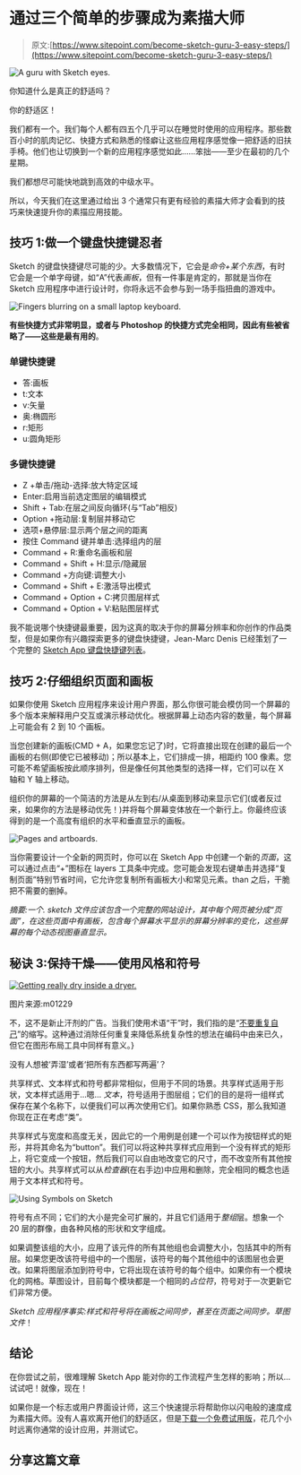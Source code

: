 # 通过三个简单的步骤成为素描大师

> 原文:[https://www.sitepoint.com/become-sketch-guru-3-easy-steps/](https://www.sitepoint.com/become-sketch-guru-3-easy-steps/)

![A guru with Sketch eyes.](../Images/e3dee9f16fafed37f650cff4920b4a05.png)

你知道什么是真正的舒适吗？

你的舒适区！

我们都有一个。我们每个人都有四五个几乎可以在睡觉时使用的应用程序。那些数百小时的肌肉记忆、快捷方式和熟悉的怪癖让这些应用程序感觉像一把舒适的旧扶手椅。他们也让切换到一个新的应用程序感觉如此……笨拙——至少在最初的几个星期。

我们都想尽可能快地跳到高效的中级水平。

所以，今天我们在这里通过给出 3 个通常只有更有经验的素描大师才会看到的技巧来快速提升你的素描应用技能。

## 技巧 1:做一个键盘快捷键忍者

Sketch 的键盘快捷键尽可能的少。大多数情况下，它会是*命令+某个东西*，有时它会是一个单字母键，如“A”代表*画板*，但有一件事是肯定的，那就是当你在 Sketch 应用程序中进行设计时，你将永远不会参与到一场手指扭曲的游戏中。

![Fingers blurring on a small laptop keyboard.](../Images/e87e2f89c58e3c095a8c330d69cfc4e6.png)

**有些快捷方式非常明显，或者与 Photoshop 的快捷方式完全相同，因此有些被省略了——这些是最有用的**。

### 单键快捷键

*   答:画板
*   t:文本
*   v:矢量
*   奥:椭圆形
*   r:矩形
*   u:圆角矩形

### 多键快捷键

*   Z +单击/拖动-选择:放大特定区域
*   Enter:启用当前选定图层的编辑模式
*   Shift + Tab:在层之间反向循环(与“Tab”相反)
*   Option +拖动层:复制层并移动它
*   选项+悬停层:显示两个层之间的距离
*   按住 Command 键并单击:选择组内的层
*   Command + R:重命名画板和层
*   Command + Shift + H:显示/隐藏层
*   Command +方向键:调整大小
*   Command + Shift + E:激活导出模式
*   Command + Option + C:拷贝图层样式
*   Command + Option + V:粘贴图层样式

我不能说哪个快捷键最重要，因为这真的取决于你的屏幕分辨率和你创作的作品类型，但是如果你有兴趣探索更多的键盘快捷键，Jean-Marc Denis 已经策划了一个完整的 [Sketch App 键盘快捷键列表](https://medium.com/@jm_denis/sketch-keyboard-shortcuts-42c06583ae83)。

## 技巧 2:仔细组织页面和画板

如果你使用 Sketch 应用程序来设计用户界面，那么你很可能会模仿同一个屏幕的多个版本来解释用户交互或演示移动优化。根据屏幕上动态内容的数量，每个屏幕上可能会有 2 到 10 个画板。

当您创建新的画板(CMD + A，如果您忘记了)时，它将直接出现在创建的最后一个画板的右侧(即使它已被移动)；所以基本上，它们排成一排，相距约 100 像素。您可能不希望画板按此顺序排列，但是像任何其他类型的选择一样，它们可以在 X 轴和 Y 轴上移动。

组织你的屏幕的一个简洁的方法是从左到右/从桌面到移动来显示它们(或者反过来，如果你的方法是移动优先！)并将每个屏幕变体放在一个新行上。你最终应该得到的是一个高度有组织的水平和垂直显示的画板。

![Pages and artboards.](../Images/dcf3433ae5690b23be020a13285cb6a3.png)

当你需要设计一个全新的网页时，你可以在 Sketch App 中创建一个新的*页面*，这可以通过点击“+”图标在 layers 工具条中完成。您可能会发现右键单击并选择“复制页面”特别节省时间，它允许您复制所有画板大小和常见元素。than 之后，干脆把不需要的删掉。

*摘要:一个. sketch 文件应该包含一个完整的网站设计，其中每个网页被分成“页面”，在这些页面中有画板，包含每个屏幕水平显示的屏幕分辨率的变化，这些屏幕的每个动态视图垂直显示。*

## 秘诀 3:保持干燥——使用风格和符号

[![Getting really dry inside a dryer.](../Images/a62876f0f97033d9aaec95b7b33b72aa.png)](https://www.flickr.com/photos/39908901@N06/8644697472/)

图片来源:m01229

不，这不是新止汗剂的广告。当我们使用术语“干”时，我们指的是“[不要重复自己](http://en.wikipedia.org/wiki/Don't_repeat_yourself)”的缩写。这种通过消除任何重复来降低系统复杂性的想法在编码中由来已久，但它在图形布局工具中同样有意义。}

没有人想被‘弄湿’或者‘把所有东西都写两遍’？

共享样式、文本样式和符号都非常相似，但用于不同的场景。共享样式适用于形状，文本样式适用于…嗯… *文本*，符号适用于图层组；它们的目的是将一组样式保存在某个名称下，以便我们可以再次使用它们。如果你熟悉 CSS，那么我知道你现在正在考虑“类”。

共享样式与宽度和高度无关，因此它的一个用例是创建一个可以作为按钮样式的矩形，并将其命名为“button”。我们可以将这种共享样式应用到一个没有样式的矩形上，将它变成一个按钮，然后我们可以自由地改变它的尺寸，而不改变所有其他按钮的大小。共享样式可以从*检查器*(在右手边)中应用和删除，完全相同的概念也适用于文本样式和符号。

![Using Symbols on Sketch](../Images/a23199decec5c17d2079dd570f138d8f.png)

符号有点不同；它们的大小是完全可扩展的，并且它们适用于*整组*层。想象一个 20 层的群像，由各种风格的形状和文字组成。

如果调整该组的大小，应用了该元件的所有其他组也会调整大小，包括其中的所有层。如果您更改该符号组中的一个图层，该符号的每个其他组中的该图层也会更改。如果将图层添加到符号中，它将出现在该符号的每个组中。如果你有一个模块化的网格。草图设计，目前每个模块都是一个相同的*占位符*，符号对于一次更新它们非常方便。

*Sketch 应用程序事实:样式和符号将在画板之间同步，甚至在页面之间同步。草图文件*！

## 结论

在你尝试之前，很难理解 Sketch App 能对你的工作流程产生怎样的影响；所以…试试吧！就像，现在！

如果你是一个标志或用户界面设计师，这三个快速提示将帮助你以闪电般的速度成为素描大师。没有人喜欢离开他们的舒适区，但是[下载一个免费试用版](http://bohemiancoding.com/sketch/)，花几个小时远离你通常的设计应用，并测试它。

## 分享这篇文章
